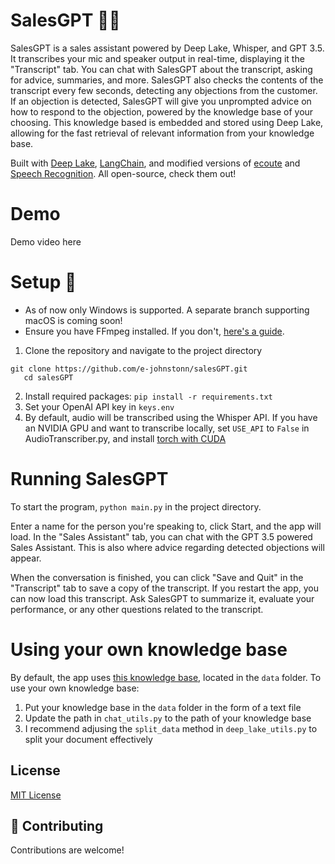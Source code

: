 # SalesGPT 🚀💸
SalesGPT is a sales assistant powered by Deep Lake, Whisper, and GPT 3.5. It transcribes your mic and speaker output in real-time, displaying it the "Transcript" tab. You can chat with SalesGPT about the transcript, asking for advice, summaries, and more. SalesGPT also checks the contents of the transcript every few seconds, detecting any objections from the customer. If an objection is detected, SalesGPT will give you unprompted advice on how to respond to the objection, powered by the knowledge base of your choosing. This knowledge based is embedded and stored using Deep Lake, allowing for the fast retrieval of relevant information from your knowledge base. 

Built with [Deep Lake](https://github.com/activeloopai/deeplake), [LangChain](https://github.com/hwchase17/langchain), and modified versions of [ecoute](https://github.com/SevaSk/ecoute) and [Speech Recognition](https://github.com/Uberi/speech_recognition). All open-source, check them out!

# Demo

Demo video here

# Setup 🔧 
- As of now only Windows is supported. A separate branch supporting macOS is coming soon!
- Ensure you have FFmpeg installed. If you don't, [here's a guide](https://phoenixnap.com/kb/ffmpeg-windows).
1. Clone the repository and navigate to the project directory 
  ```
  git clone https://github.com/e-johnstonn/salesGPT.git
     cd salesGPT       
  ```
2. Install required packages:
  ```pip install -r requirements.txt```
3. Set your OpenAI API key in `keys.env`
4. By default, audio will be transcribed using the Whisper API. If you have an NVIDIA GPU and want to transcribe locally, set ```USE_API``` to ```False``` in AudioTranscriber.py, and install [torch with CUDA](https://pytorch.org/get-started/locally/)

# Running SalesGPT
To start the program, ```python main.py``` in the project directory.

Enter a name for the person you're speaking to, click Start, and the app will load. In the "Sales Assistant" tab, you can chat with the GPT 3.5 powered Sales Assistant. This is also where advice regarding detected objections will appear. 

When the conversation is finished, you can click "Save and Quit" in the "Transcript" tab to save a copy of the transcript. If you restart the app, you can now load this transcript. Ask SalesGPT to summarize it, evaluate your performance, or any other questions related to the transcript. 

# Using your own knowledge base
By default, the app uses [this knowledge base](https://blog.hubspot.com/sales/handling-common-sales-objections), located in the `data` folder. To use your own knowledge base:
1. Put your knowledge base in the `data` folder in the form of a text file
2. Update the path in `chat_utils.py` to the path of your knowledge base
3. I recommend adjusing the ```split_data``` method in `deep_lake_utils.py` to split your document effectively

## License

[MIT License](LICENSE)

## 🤝 Contributing

Contributions are welcome! 




